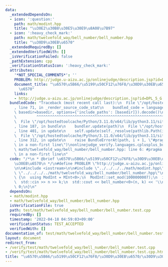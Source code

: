```yaml
---
data:
  _extendedDependsOn:
  - icon: ':question:'
    path: math/modint.hpp
    title: "\u30E2\u30B8\u30E5\u30E9\u8A08\u7B97"
  - icon: ':heavy_check_mark:'
    path: math/twelvefold_way/bell_number/bell_number.hpp
    title: "\u30D9\u30EB\u6570"
  _extendedRequiredBy: []
  _extendedVerifiedWith: []
  _isVerificationFailed: false
  _pathExtension: cpp
  _verificationStatusIcon: ':heavy_check_mark:'
  attributes:
    '*NOT_SPECIAL_COMMENTS*': ''
    PROBLEM: http://judge.u-aizu.ac.jp/onlinejudge/description.jsp?id=DPL_5_G
    document_title: "\u6570\u5B66/\u5199\u50CF12\u76F8/\u30D9\u30EB\u6570/\u30D9\u30EB\
      \u6570"
    links:
    - http://judge.u-aizu.ac.jp/onlinejudge/description.jsp?id=DPL_5_G
  bundledCode: "Traceback (most recent call last):\n  File \"/opt/hostedtoolcache/Python/3.11.0/x64/lib/python3.11/site-packages/onlinejudge_verify/documentation/build.py\"\
    , line 71, in _render_source_code_stat\n    bundled_code = language.bundle(stat.path,\
    \ basedir=basedir, options={'include_paths': [basedir]}).decode()\n          \
    \         ^^^^^^^^^^^^^^^^^^^^^^^^^^^^^^^^^^^^^^^^^^^^^^^^^^^^^^^^^^^^^^^^^^^^^^^^^^^^^^^^^\n\
    \  File \"/opt/hostedtoolcache/Python/3.11.0/x64/lib/python3.11/site-packages/onlinejudge_verify/languages/cplusplus.py\"\
    , line 187, in bundle\n    bundler.update(path)\n  File \"/opt/hostedtoolcache/Python/3.11.0/x64/lib/python3.11/site-packages/onlinejudge_verify/languages/cplusplus_bundle.py\"\
    , line 401, in update\n    self.update(self._resolve(pathlib.Path(included), included_from=path))\n\
    \  File \"/opt/hostedtoolcache/Python/3.11.0/x64/lib/python3.11/site-packages/onlinejudge_verify/languages/cplusplus_bundle.py\"\
    , line 312, in update\n    raise BundleErrorAt(path, i + 1, \"#pragma once found\
    \ in a non-first line\")\nonlinejudge_verify.languages.cplusplus_bundle.BundleErrorAt:\
    \ math/twelvefold_way/bell_number/bell_number.hpp: line 6: #pragma once found\
    \ in a non-first line\n"
  code: "/*\n * @brief \u6570\u5B66/\u5199\u50CF12\u76F8/\u30D9\u30EB\u6570/\u30D9\
    \u30EB\u6570\n */\n#define PROBLEM \"http://judge.u-aizu.ac.jp/onlinejudge/description.jsp?id=DPL_5_G\"\
    \n\n#include <iostream>\n\n#include \"../../../../math/modint.hpp\"\n#include\
    \ \"../../../../math/twelvefold_way/bell_number/bell_number.hpp\"\n\nint main()\
    \ {\n  using ModInt = MInt<0>;\n  ModInt::set_mod(1000000007);\n  int n, k;\n\
    \  std::cin >> n >> k;\n  std::cout << bell_number<0>(n, k) << '\\n';\n  return\
    \ 0;\n}\n"
  dependsOn:
  - math/modint.hpp
  - math/twelvefold_way/bell_number/bell_number.hpp
  isVerificationFile: true
  path: test/math/twelvefold_way/bell_number/bell_number.test.cpp
  requiredBy: []
  timestamp: '2022-04-18 04:59:03+09:00'
  verificationStatus: TEST_ACCEPTED
  verifiedWith: []
documentation_of: test/math/twelvefold_way/bell_number/bell_number.test.cpp
layout: document
redirect_from:
- /verify/test/math/twelvefold_way/bell_number/bell_number.test.cpp
- /verify/test/math/twelvefold_way/bell_number/bell_number.test.cpp.html
title: "\u6570\u5B66/\u5199\u50CF12\u76F8/\u30D9\u30EB\u6570/\u30D9\u30EB\u6570"
---
```

